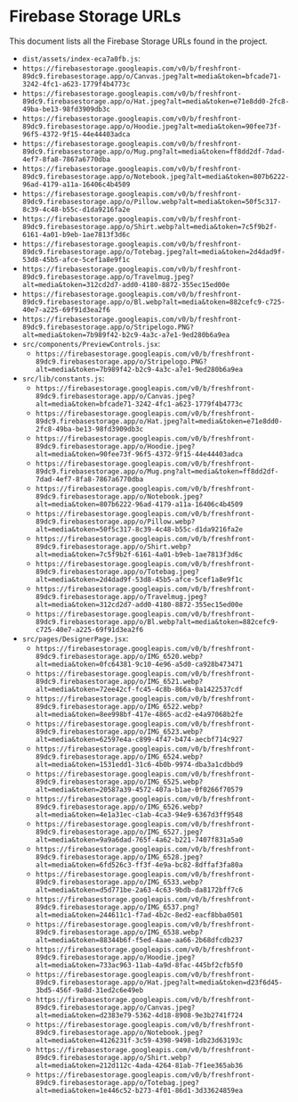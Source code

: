 # Firebase Storage URLs

This document lists all the Firebase Storage URLs found in the project.

*   `dist/assets/index-eca7a0fb.js`:
*   `https://firebasestorage.googleapis.com/v0/b/freshfront-89dc9.firebasestorage.app/o/Canvas.jpeg?alt=media&token=bfcade71-3242-4fc1-a623-1779f4b4773c`
*   `https://firebasestorage.googleapis.com/v0/b/freshfront-89dc9.firebasestorage.app/o/Hat.jpeg?alt=media&token=e71e8dd0-2fc8-49ba-be13-98fd3909db3c`
*   `https://firebasestorage.googleapis.com/v0/b/freshfront-89dc9.firebasestorage.app/o/Hoodie.jpeg?alt=media&token=90fee73f-96f5-4372-9f15-44e44403adca`
*   `https://firebasestorage.googleapis.com/v0/b/freshfront-89dc9.firebasestorage.app/o/Mug.png?alt=media&token=ff8dd2df-7dad-4ef7-8fa8-7867a6770dba`
*   `https://firebasestorage.googleapis.com/v0/b/freshfront-89dc9.firebasestorage.app/o/Notebook.jpeg?alt=media&token=807b6222-96ad-4179-a11a-16406c4b4509`
*   `https://firebasestorage.googleapis.com/v0/b/freshfront-89dc9.firebasestorage.app/o/Pillow.webp?alt=media&token=50f5c317-8c39-4c48-b55c-d1da9216fa2e`
*   `https://firebasestorage.googleapis.com/v0/b/freshfront-89dc9.firebasestorage.app/o/Shirt.webp?alt=media&token=7c5f9b2f-6161-4a01-b9eb-1ae7813f3d6c`
*   `https://firebasestorage.googleapis.com/v0/b/freshfront-89dc9.firebasestorage.app/o/Totebag.jpeg?alt=media&token=2d4dad9f-53d8-45b5-afce-5cef1a8e9f1c`
*   `https://firebasestorage.googleapis.com/v0/b/freshfront-89dc9.firebasestorage.app/o/Travelmug.jpeg?alt=media&token=312cd2d7-add0-4180-8872-355ec15ed00e`
*   `https://firebasestorage.googleapis.com/v0/b/freshfront-89dc9.firebasestorage.app/o/Bl.webp?alt=media&token=882cefc9-c725-40e7-a225-69f91d3ea2f6`
*   `https://firebasestorage.googleapis.com/v0/b/freshfront-89dc9.firebasestorage.app/o/Stripelogo.PNG?alt=media&token=7b989f42-b2c9-4a3c-a7e1-9ed280b6a9ea`
*   `src/components/PreviewControls.jsx`:
    *   `https://firebasestorage.googleapis.com/v0/b/freshfront-89dc9.firebasestorage.app/o/Stripelogo.PNG?alt=media&token=7b989f42-b2c9-4a3c-a7e1-9ed280b6a9ea`
*   `src/lib/constants.js`:
    *   `https://firebasestorage.googleapis.com/v0/b/freshfront-89dc9.firebasestorage.app/o/Canvas.jpeg?alt=media&token=bfcade71-3242-4fc1-a623-1779f4b4773c`
    *   `https://firebasestorage.googleapis.com/v0/b/freshfront-89dc9.firebasestorage.app/o/Hat.jpeg?alt=media&token=e71e8dd0-2fc8-49ba-be13-98fd3909db3c`
    *   `https://firebasestorage.googleapis.com/v0/b/freshfront-89dc9.firebasestorage.app/o/Hoodie.jpeg?alt=media&token=90fee73f-96f5-4372-9f15-44e44403adca`
    *   `https://firebasestorage.googleapis.com/v0/b/freshfront-89dc9.firebasestorage.app/o/Mug.png?alt=media&token=ff8dd2df-7dad-4ef7-8fa8-7867a6770dba`
    *   `https://firebasestorage.googleapis.com/v0/b/freshfront-89dc9.firebasestorage.app/o/Notebook.jpeg?alt=media&token=807b6222-96ad-4179-a11a-16406c4b4509`
    *   `https://firebasestorage.googleapis.com/v0/b/freshfront-89dc9.firebasestorage.app/o/Pillow.webp?alt=media&token=50f5c317-8c39-4c48-b55c-d1da9216fa2e`
    *   `https://firebasestorage.googleapis.com/v0/b/freshfront-89dc9.firebasestorage.app/o/Shirt.webp?alt=media&token=7c5f9b2f-6161-4a01-b9eb-1ae7813f3d6c`
    *   `https://firebasestorage.googleapis.com/v0/b/freshfront-89dc9.firebasestorage.app/o/Totebag.jpeg?alt=media&token=2d4dad9f-53d8-45b5-afce-5cef1a8e9f1c`
    *   `https://firebasestorage.googleapis.com/v0/b/freshfront-89dc9.firebasestorage.app/o/Travelmug.jpeg?alt=media&token=312cd2d7-add0-4180-8872-355ec15ed00e`
    *   `https://firebasestorage.googleapis.com/v0/b/freshfront-89dc9.firebasestorage.app/o/Bl.webp?alt=media&token=882cefc9-c725-40e7-a225-69f91d3ea2f6`
*   `src/pages/DesignerPage.jsx`:
    *   `https://firebasestorage.googleapis.com/v0/b/freshfront-89dc9.firebasestorage.app/o/IMG_6520.webp?alt=media&token=0fc64381-9c10-4e96-a5d0-ca928b473471`
    *   `https://firebasestorage.googleapis.com/v0/b/freshfront-89dc9.firebasestorage.app/o/IMG_6521.webp?alt=media&token=72ee42cf-fc45-4c8b-866a-0a1422537cdf`
    *   `https://firebasestorage.googleapis.com/v0/b/freshfront-89dc9.firebasestorage.app/o/IMG_6522.webp?alt=media&token=8ee998bf-417e-4865-acd2-e4a97068b2fe`
    *   `https://firebasestorage.googleapis.com/v0/b/freshfront-89dc9.firebasestorage.app/o/IMG_6523.webp?alt=media&token=62597e4a-c899-4f47-b474-aecbf714c927`
    *   `https://firebasestorage.googleapis.com/v0/b/freshfront-89dc9.firebasestorage.app/o/IMG_6524.webp?alt=media&token=1531edd1-31c6-4b0b-9974-dba3a1cdbbd9`
    *   `https://firebasestorage.googleapis.com/v0/b/freshfront-89dc9.firebasestorage.app/o/IMG_6525.webp?alt=media&token=20587a39-4572-407a-b1ae-0f0266f70579`
    *   `https://firebasestorage.googleapis.com/v0/b/freshfront-89dc9.firebasestorage.app/o/IMG_6526.webp?alt=media&token=4e1a31ec-c1ab-4ca3-94e9-6367d3ff9548`
    *   `https://firebasestorage.googleapis.com/v0/b/freshfront-89dc9.firebasestorage.app/o/IMG_6527.jpeg?alt=media&token=9a9a6dad-765f-4a62-b221-7407f831a5a0`
    *   `https://firebasestorage.googleapis.com/v0/b/freshfront-89dc9.firebasestorage.app/o/IMG_6528.jpeg?alt=media&token=6fd526c3-ff3f-4e9a-bc82-8dffaf3fa80a`
    *   `https://firebasestorage.googleapis.com/v0/b/freshfront-89dc9.firebasestorage.app/o/IMG_6533.webp?alt=media&token=d5d771be-2a63-4c63-9bdb-da8172bff7c6`
    *   `https://firebasestorage.googleapis.com/v0/b/freshfront-89dc9.firebasestorage.app/o/IMG_6537.png?alt=media&token=244611c1-f7ad-4b2c-8ed2-eacf8bba0501`
    *   `https://firebasestorage.googleapis.com/v0/b/freshfront-89dc9.firebasestorage.app/o/IMG_6538.webp?alt=media&token=88344b6f-f5ed-4aae-aa66-2b68dfcdb237`
    *   `https://firebasestorage.googleapis.com/v0/b/freshfront-89dc9.firebasestorage.app/o/Hoodie.jpeg?alt=media&token=733ac963-11ab-4a9d-8fac-445bf2cfb5f0`
    *   `https://firebasestorage.googleapis.com/v0/b/freshfront-89dc9.firebasestorage.app/o/Hat.jpeg?alt=media&token=d23f6d45-3bd5-456f-9a8d-31ed2c6e49eb`
    *   `https://firebasestorage.googleapis.com/v0/b/freshfront-89dc9.firebasestorage.app/o/Canvas.jpeg?alt=media&token=d2383e79-5362-4d18-8908-9e3b2741f724`
    *   `https://firebasestorage.googleapis.com/v0/b/freshfront-89dc9.firebasestorage.app/o/Notebook.jpeg?alt=media&token=4126231f-3c59-4398-9498-1db23d63193c`
    *   `https://firebasestorage.googleapis.com/v0/b/freshfront-89dc9.firebasestorage.app/o/Shirt.webp?alt=media&token=212d112c-4ada-4264-81ab-7f1ee365ab36`
    *   `https://firebasestorage.googleapis.com/v0/b/freshfront-89dc9.firebasestorage.app/o/Totebag.jpeg?alt=media&token=1e446c52-b273-4f01-86d1-3d33624859ea`
